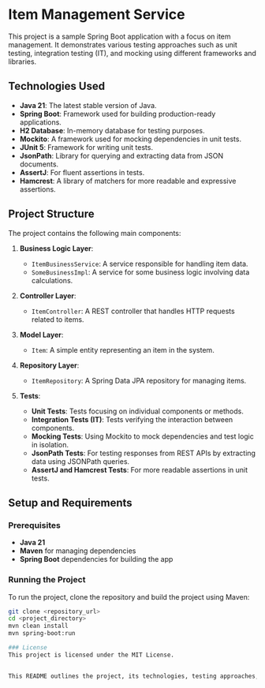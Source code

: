 # Item Management Service

This project is a sample Spring Boot application with a focus on item management. It demonstrates various testing approaches such as unit testing, integration testing (IT), and mocking using different frameworks and libraries.

## Technologies Used
- **Java 21**: The latest stable version of Java.
- **Spring Boot**: Framework used for building production-ready applications.
- **H2 Database**: In-memory database for testing purposes.
- **Mockito**: A framework used for mocking dependencies in unit tests.
- **JUnit 5**: Framework for writing unit tests.
- **JsonPath**: Library for querying and extracting data from JSON documents.
- **AssertJ**: For fluent assertions in tests.
- **Hamcrest**: A library of matchers for more readable and expressive assertions.

## Project Structure
The project contains the following main components:
1. **Business Logic Layer**:
   - `ItemBusinessService`: A service responsible for handling item data.
   - `SomeBusinessImpl`: A service for some business logic involving data calculations.
   
2. **Controller Layer**:
   - `ItemController`: A REST controller that handles HTTP requests related to items.
   
3. **Model Layer**:
   - `Item`: A simple entity representing an item in the system.

4. **Repository Layer**:
   - `ItemRepository`: A Spring Data JPA repository for managing items.

5. **Tests**:
   - **Unit Tests**: Tests focusing on individual components or methods.
   - **Integration Tests (IT)**: Tests verifying the interaction between components.
   - **Mocking Tests**: Using Mockito to mock dependencies and test logic in isolation.
   - **JsonPath Tests**: For testing responses from REST APIs by extracting data using JSONPath queries.
   - **AssertJ and Hamcrest Tests**: For more readable assertions in unit tests.

## Setup and Requirements

### Prerequisites
- **Java 21**
- **Maven** for managing dependencies
- **Spring Boot** dependencies for building the app

### Running the Project

To run the project, clone the repository and build the project using Maven:

```bash
git clone <repository_url>
cd <project_directory>
mvn clean install
mvn spring-boot:run

### License
This project is licensed under the MIT License.


This README outlines the project, its technologies, testing approaches, and includes some examples of the different kinds of tests used throughout. Feel free to clone it and modify it according to your needs.
